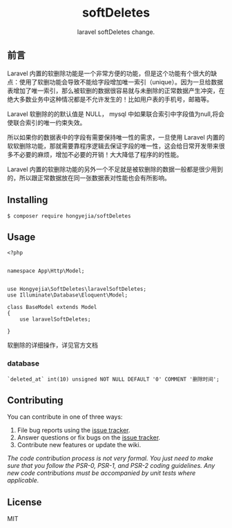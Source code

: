<h1 align="center"> softDeletes </h1>

<p align="center"> laravel softDeletes change.</p>


## 前言
Laravel 内置的软删除功能是一个非常方便的功能，但是这个功能有个很大的缺点：使用了软删功能会导致不能给字段增加唯一索引（unique）。因为一旦给数据表增加了唯一索引，那么被软删的数据很容易就与未删除的正常数据产生冲突，在绝大多数业务中这种情况都是不允许发生的！比如用户表的手机号，邮箱等。

Laravel 软删除的的默认值是 NULL， mysql 中如果联合索引中字段值为null,将会使联合索引的唯一约束失效。

所以如果你的数据表中的字段有需要保持唯一性的需求，一旦使用 Laravel 内置的软软删除功能，那就需要靠程序逻辑去保证字段的唯一性，这会给日常开发带来很多不必要的麻烦，增加不必要的开销！大大降低了程序的的性能。

Laravel 内置的软删除功能的另外一个不足就是被软删除的数据一般都是很少用到的，所以跟正常数据放在同一张数据表对性能也会有所影响。


## Installing

```shell
$ composer require hongyejia/softDeletes 
```

## Usage

```angular2html
<?php


namespace App\Http\Model;


use Hongyejia\SoftDeletes\laravelSoftDeletes;
use Illuminate\Database\Eloquent\Model;

class BaseModel extends Model
{
    use laravelSoftDeletes;
   
}
```

软删除的详细操作，详见官方文档

### database
```angular2html
`deleted_at` int(10) unsigned NOT NULL DEFAULT '0' COMMENT '删除时间';
```

## Contributing

You can contribute in one of three ways:

1. File bug reports using the [issue tracker](https://github.com/hongyejia/softDeletes/issues).
2. Answer questions or fix bugs on the [issue tracker](https://github.com/hongyejia/softDeletes/issues).
3. Contribute new features or update the wiki.

_The code contribution process is not very formal. You just need to make sure that you follow the PSR-0, PSR-1, and PSR-2 coding guidelines. Any new code contributions must be accompanied by unit tests where applicable._

## License

MIT